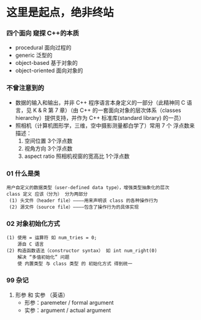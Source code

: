 # 这里是起点，绝非终站

### 四个面向 窥探 C++的本质
- procedural 面向过程的
- generic 泛型的
- object-based 基于对象的
- object-oriented 面向对象的

### 不曾注意到的
- 数据的输入和输出，并非 C++ 程序语言本身定义的一部分（此精神同 C 语言，见 K & R 第 7 章）（由 C++ 的一套面向对象的层次体系（classes hierarchy）提供支持，并作为 C++ 标准库(standard library) 的一员）
- 照相机（计算机图形学，三维，空中摄影测量都白学了）常用 7 个 浮点数来描述：
    1. 空间位置 3个浮点数
    2. 视角方向 3个浮点数
    3. aspect ratio 照相机视窗的宽高比 1个浮点数

### 01 什么是类
    用户自定义的数据类型（user-defined data type），增强类型抽象化的层次
    class 定义 应该（分为） 分为两部分
     (1) 头文件（header file）————用来声明该 class 的各种操作行为
     (2) 源文件（source file）————包含了操作行为的具体实现

### 02 对象初始化方式
    (1) 使用 = 运算符 如 num_tries = 0;
        源自 C 语言
    (2) 构造函数语法（constructor syntax） 如 int num_right(0)
        解决 “多值初始化” 问题
        使 内置类型 与 class 类型 的 初始化方式 得到统一
        
### 99 杂记
1. 形参 和 实参 （英语）
   - 形参：paremeter / formal argument
   - 实参：argument  / actual argument